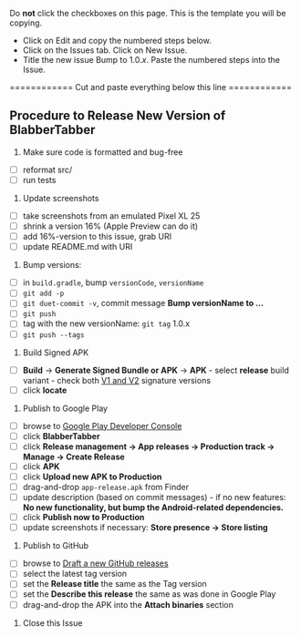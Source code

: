 Do **not** click the checkboxes on this page.  This is the template you will be copying.
-  Click on Edit and copy the numbered steps below.
-  Click on the Issues tab.  Click on New Issue.
-  Title the new issue Bump to 1.0.*x*.  Paste the numbered steps into the Issue.

============ Cut and paste everything below this line ============


## Procedure to Release New Version of BlabberTabber
1. Make sure code is formatted and bug-free
  * [ ] reformat src/
  * [ ] run tests
1. Update screenshots
  * [ ] take screenshots from an emulated Pixel XL 25
  * [ ] shrink a version 16% (Apple Preview can do it)
  * [ ] add 16%-version to this issue, grab URI
  * [ ] update README.md with URI
1. Bump versions:
  * [ ] in `build.gradle`, bump `versionCode`, `versionName`
  * [ ] `git add -p`
  * [ ] `git duet-commit -v`, commit message **Bump versionName to ...**
  * [ ] `git push`
  * [ ] tag with the new versionName: `git tag` 1.0.x
  * [ ] `git push --tags`
1. Build Signed APK
  * [ ] **Build** → **Generate Signed Bundle or APK** → **APK**
        - select **release** build variant
        - check both [V1 and V2](https://stackoverflow.com/questions/42648499/difference-between-signature-versions-v1jar-signature-and-v2full-apk-signat) signature versions
  * [ ] click **locate**
1. Publish to Google Play
  * [ ] browse to [Google Play Developer Console](https://play.google.com/apps/publish/)
  * [ ] click **BlabberTabber**
  * [ ] click **Release management → App releases → Production track → Manage → Create Release**
  * [ ] click **APK**
  * [ ] click **Upload new APK to Production**
  * [ ] drag-and-drop `app-release.apk` from Finder
  * [ ] update description (based on commit messages)
        - if no new features: **No new functionality, but bump the Android-related dependencies.**
  * [ ] click **Publish now to Production**
  * [ ] update screenshots if necessary: **Store presence → Store listing**
1. Publish to GitHub
  * [ ] browse to [Draft a new GitHub releases](https://github.com/blabbertabber/blabbertabber/releases/new)
  * [ ] select the latest tag version
  * [ ] set the **Release title** the same as the Tag version
  * [ ] set the **Describe this release** the same as was done in Google Play
  * [ ] drag-and-drop the APK into the **Attach binaries** section
1. Close this Issue
